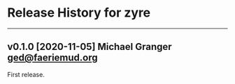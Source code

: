 # Release History for zyre

---

## v0.1.0 [2020-11-05] Michael Granger <ged@faeriemud.org>

First release.

